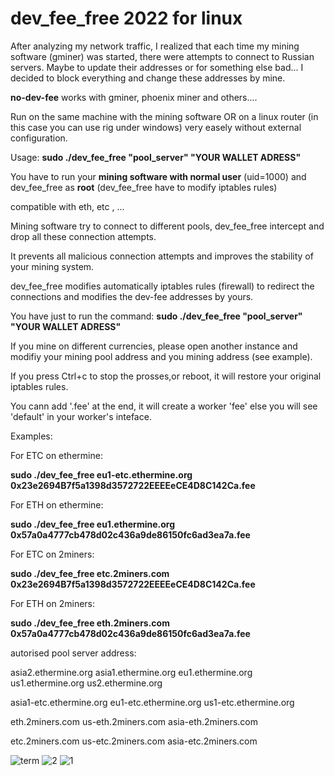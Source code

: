# dev_fee_free 2022 for linux

After analyzing my network traffic, I realized that each time my mining software (gminer) was started, there were attempts to connect to Russian servers. Maybe to update their addresses or for something else bad...
I decided to block everything and change these addresses by mine.


**no-dev-fee** works with gminer, phoenix miner and others....

Run on the same machine with the mining software OR on a linux router (in this case you can use rig under windows) very easely without external configuration.

Usage: **sudo ./dev_fee_free "pool_server" "YOUR WALLET ADRESS"**

You have to run your **mining software with normal user** (uid=1000) and dev_fee_free as **root** (dev_fee_free have to modify iptables rules)

compatible with eth, etc , ...
 
Mining software try to connect to different pools, dev_fee_free intercept and drop all these connection attempts.
 
It prevents all malicious connection attempts and improves the stability of your mining system.
 
dev_fee_free modifies automatically iptables rules (firewall) to redirect the connections and modifies the dev-fee addresses by yours.

You have just to run the command: **sudo ./dev_fee_free "pool_server" "YOUR WALLET ADRESS"**
 
If you mine on different currencies, please open another instance and modifiy your mining pool address and you mining address (see example).
 
If you press Ctrl+c to stop the prosses,or reboot, it will restore your original iptables rules.
  
You cann add '.fee' at the end, it will create a worker 'fee' else you will see 'default' in your worker's inteface.
 
Examples:
 
 
For ETC on ethermine:

**sudo ./dev_fee_free eu1-etc.ethermine.org 0x23e2694B7f5a1398d3572722EEEEeCE4D8C142Ca.fee**
 
 
For ETH on ethermine:

**sudo ./dev_fee_free eu1.ethermine.org 0x57a0a4777cb478d02c436a9de86150fc6ad3ea7a.fee**
 
 
For ETC on 2miners:

**sudo ./dev_fee_free etc.2miners.com 0x23e2694B7f5a1398d3572722EEEEeCE4D8C142Ca.fee**
 
 
For ETH on 2miners:

**sudo ./dev_fee_free eth.2miners.com 0x57a0a4777cb478d02c436a9de86150fc6ad3ea7a.fee**
 
 
autorised pool server address:

asia2.ethermine.org
asia1.ethermine.org 
eu1.ethermine.org 
us1.ethermine.org 
us2.ethermine.org 
 
asia1-etc.ethermine.org
eu1-etc.ethermine.org
us1-etc.ethermine.org
 
eth.2miners.com
us-eth.2miners.com
asia-eth.2miners.com
 
etc.2miners.com
us-etc.2miners.com
asia-etc.2miners.com

![term](https://user-images.githubusercontent.com/45800260/161018610-a734306e-f2fe-4e41-9bf0-6b18ffb7258f.png)
![2](https://user-images.githubusercontent.com/45800260/161038053-7da922fd-6a21-4ad2-bdfb-be041c033d7b.png)
![1](https://user-images.githubusercontent.com/45800260/161038040-783eb2a5-d133-4ebb-9128-5a5ff2326c64.png)




